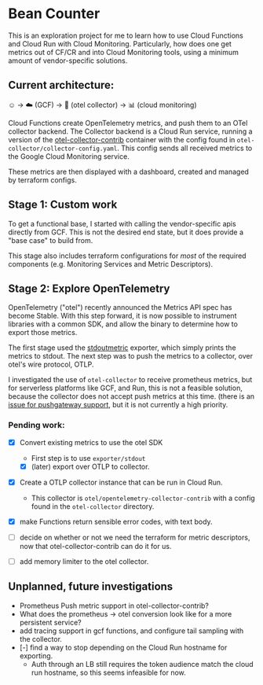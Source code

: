 # Bean Counter

This is an exploration project for me to learn how to use Cloud Functions and
Cloud Run with Cloud Monitoring. Particularly, how does one get metrics out of
CF/CR and into Cloud Monitoring tools, using a minimum amount of vendor-specific
solutions.

## Current architecture:

☺ -> ☁️ (GCF) -> 🔭 (otel collector) -> :bar_chart: (cloud monitoring)

Cloud Functions create OpenTelemetry metrics, and push them to an OTel collector
backend.  The Collector backend is a Cloud Run service, running a version of the
[otel-collector-contrib](http://github.com/open-telemetry/opentelemetry-collector-contrib)
container with the config found in `otel-collector/collector-config.yaml`. This
config sends all received metrics to the Google Cloud Monitoring service.

These metrics are then displayed with a dashboard, created and managed by 
terraform configs.

## Stage 1: Custom work

To get a functional base, I started with calling the vendor-specific apis
directly from GCF. This is not the desired end state, but it does provide a
"base case" to build from.

This stage also includes terraform configurations for *most* of the required
components (e.g. Monitoring Services and Metric Descriptors).

## Stage 2: Explore OpenTelemetry

OpenTelemetry ("otel") recently announced the Metrics API spec has become
Stable. With this step forward, it is now possible to instrument libraries with
a common SDK, and allow the binary to determine how to export those metrics.

The first stage used the
[stdoutmetric](https://pkg.go.dev/go.opentelemetry.io/otel/exporters/stdout/stdoutmetric)
exporter, which simply prints the metrics to stdout. The next step was to push
the metrics to a collector, over otel's wire protocol, OTLP.

I investigated the use of `otel-collector` to receive prometheus metrics, but
for serverless platforms like GCF, and Run, this is not a feasible solution,
because the collector does not accept push metrics at this time. (there is an
[issue for pushgateway
support](https://github.com/open-telemetry/opentelemetry-go/issues/522), but it
is not currently a high priority.

### Pending work:
- [X] Convert existing metrics to use the otel SDK
  - First step is to use `exporter/stdout`
  - [X] (later) export over OTLP to collector.
- [X] Create a OTLP collector instance that can be run in Cloud Run.
  - This collector is `otel/opentelemetry-collector-contrib` with a config found
  in the `otel-collector` directory. 
- [X] make Functions return sensible error codes, with text body.
- [ ] decide on whether or not we need the terraform for metric descriptors, now
that otel-collector-contrib can do it for us.
- [ ] add memory limiter to the otel collector.


## Unplanned, future investigations
- Prometheus Push metric support in otel-collector-contrib?
- What does the prometheus -> otel conversion look like for a more persistent service?
- add tracing support in gcf functions, and configure tail sampling with the collector.
- [-] find a way to stop depending on the Cloud Run hostname for exporting.
  - Auth through an LB still requires the token audience match the cloud run
  hostname, so this seems infeasible for now.